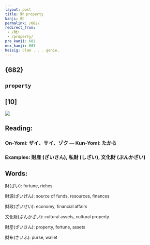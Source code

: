 ```yaml
---
layout: post
title: 財 property
kanji: 財
permalink: /682/
redirect_from:
 - /財/
 - /property/
pre_kanji: 681
nex_kanji: 683
heisig: Clam . . . genie.
---
```


## {682}

## `property`

## [10]

<div class="stroke"><img src="E8B2A1.png" /></div>

## Reading:

### On-Yomi: ザイ、サイ、ゾク &mdash; Kun-Yomi: たから

### Examples: 財産 (ざいさん), 私財 (しざい), 文化財 (ぶんかざい)

## Words:

財(ざい): fortune, riches

財源(ざいげん): source of funds, resources, finances

財政(ざいせい): economy, financial affairs

文化財(ぶんかざい): cultural assets, cultural property

財産(ざいさん): property, fortune, assets

財布(さいふ): purse, wallet
